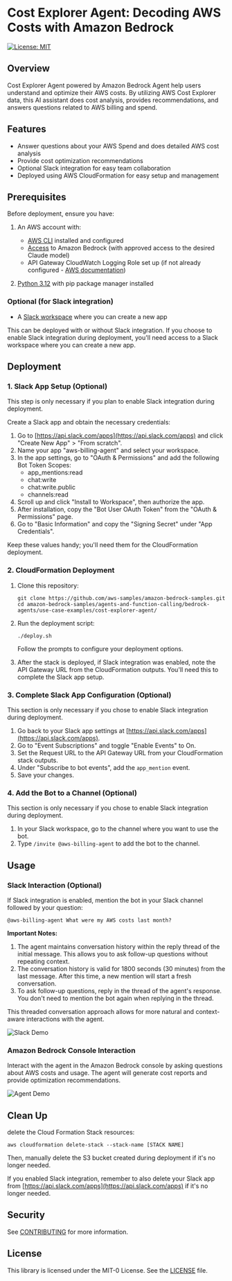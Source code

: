 # Cost Explorer Agent: Decoding AWS Costs with Amazon Bedrock
[![License: MIT](https://img.shields.io/badge/License-MIT-yellow.svg)](https://opensource.org/licenses/MIT)

## Overview

Cost Explorer Agent powered by Amazon Bedrock Agent help users understand and optimize their AWS costs. By utilizing AWS Cost Explorer data, this AI assistant does cost analysis, provides recommendations, and answers questions related to AWS billing and spend.

## Features

- Answer questions about your AWS Spend and does detailed AWS cost analysis
- Provide cost optimization recommendations
- Optional Slack integration for easy team collaboration
- Deployed using AWS CloudFormation for easy setup and management

## Prerequisites

Before deployment, ensure you have:

1. An AWS account with:
   - [AWS CLI](https://aws.amazon.com/cli/) installed and configured
   - [Access](https://docs.aws.amazon.com/bedrock/latest/userguide/model-access.html) to Amazon Bedrock (with approved access to the desired Claude model)
   - API Gateway CloudWatch Logging Role set up (if not already configured - [AWS documentation](https://docs.aws.amazon.com/apigateway/latest/developerguide/set-up-logging.html))

2. [Python 3.12](https://www.python.org/downloads/) with pip package manager installed

### Optional (for Slack integration)
- A [Slack workspace](https://slack.com/) where you can create a new app

This can be deployed with or without Slack integration. If you choose to enable Slack integration during deployment, you'll need access to a Slack workspace where you can create a new app.

## Deployment

### 1. Slack App Setup (Optional)

This step is only necessary if you plan to enable Slack integration during deployment.

Create a Slack app and obtain the necessary credentials:

1. Go to [https://api.slack.com/apps](https://api.slack.com/apps) and click "Create New App" > "From scratch".
2. Name your app "aws-billing-agent" and select your workspace.
3. In the app settings, go to "OAuth & Permissions" and add the following Bot Token Scopes:
   - app_mentions:read
   - chat:write
   - chat:write.public
   - channels:read
4. Scroll up and click "Install to Workspace", then authorize the app.
5. After installation, copy the "Bot User OAuth Token" from the "OAuth & Permissions" page.
6. Go to "Basic Information" and copy the "Signing Secret" under "App Credentials".

Keep these values handy; you'll need them for the CloudFormation deployment.

### 2. CloudFormation Deployment

1. Clone this repository:
   ```
   git clone https://github.com/aws-samples/amazon-bedrock-samples.git 
   cd amazon-bedrock-samples/agents-and-function-calling/bedrock-agents/use-case-examples/cost-explorer-agent/
   ```

2. Run the deployment script:
   ```
   ./deploy.sh
   ```
   Follow the prompts to configure your deployment options.


3. After the stack is deployed, if Slack integration was enabled, note the API Gateway URL from the CloudFormation outputs. You'll need this to complete the Slack app setup.

### 3. Complete Slack App Configuration (Optional)

This section is only necessary if you chose to enable Slack integration during deployment.

1. Go back to your Slack app settings at [https://api.slack.com/apps](https://api.slack.com/apps).
2. Go to "Event Subscriptions" and toggle "Enable Events" to On.
3. Set the Request URL to the API Gateway URL from your CloudFormation stack outputs.
4. Under "Subscribe to bot events", add the `app_mention` event.
5. Save your changes.

### 4. Add the Bot to a Channel (Optional)

This section is only necessary if you chose to enable Slack integration during deployment.

1. In your Slack workspace, go to the channel where you want to use the bot.
2. Type `/invite @aws-billing-agent` to add the bot to the channel.

## Usage

### Slack Interaction (Optional)

If Slack integration is enabled, mention the bot in your Slack channel followed by your question:


```
@aws-billing-agent What were my AWS costs last month?
```


**Important Notes:**
1. The agent maintains conversation history within the reply thread of the initial message. This allows you to ask follow-up questions without repeating context.
2. The conversation history is valid for 1800 seconds (30 minutes) from the last message. After this time, a new mention will start a fresh conversation.
3. To ask follow-up questions, reply in the thread of the agent's response. You don't need to mention the bot again when replying in the thread.


This threaded conversation approach allows for more natural and context-aware interactions with the agent.

   ![Slack Demo](static/slack-demo.gif)


### Amazon Bedrock Console Interaction

Interact with the agent in the Amazon Bedrock console by asking questions about AWS costs and usage. The agent will generate cost reports and provide optimization recommendations.

   ![Agent Demo](static/agent-demo.gif)


## Clean Up

delete the Cloud Formation Stack resources:

```
aws cloudformation delete-stack --stack-name [STACK NAME]
```

Then, manually delete the S3 bucket created during deployment if it's no longer needed.

If you enabled Slack integration, remember to also delete your Slack app from [https://api.slack.com/apps](https://api.slack.com/apps) if it's no longer needed.

## Security

See [CONTRIBUTING](CONTRIBUTING.md) for more information.

## License

This library is licensed under the MIT-0 License. See the [LICENSE](LICENSE) file.